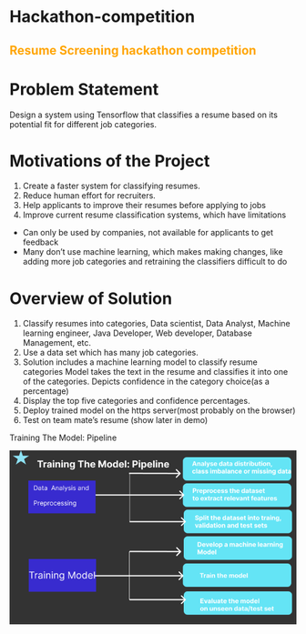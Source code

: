 # Hackathon-competition

<h2 style="color:orange">Resume Screening hackathon competition</h2>

# Problem Statement

Design a system using Tensorflow that classifies a resume based on its potential fit for different job categories.

# Motivations of the Project
 
1. Create a faster system for classifying resumes.
2. Reduce human effort for recruiters.
3. Help applicants to improve their resumes before applying to jobs
4. Improve current resume classification systems, which have limitations
  - Can only be used by companies, not available for applicants to get feedback
  - Many don’t use machine learning, which makes making changes, like adding more job categories and retraining the classifiers difficult to do



# Overview of Solution

1) Classify resumes into categories, Data scientist, Data Analyst, Machine learning engineer, Java Developer, Web developer, Database Management, etc.
2) Use a data set which has many job categories.
3) Solution includes a machine learning model to classify resume categories
     Model takes the text in the resume and classifies it into one of the categories.
     Depicts confidence in the category choice(as a percentage) 
4) Display the top five categories and confidence percentages.
5) Deploy trained model on the https server(most probably on the browser)
6) Test on team mate’s resume (show later in demo)


Training The Model: Pipeline

<img src="connector/static/model_pipeline.png" alt="Model pipeline">


